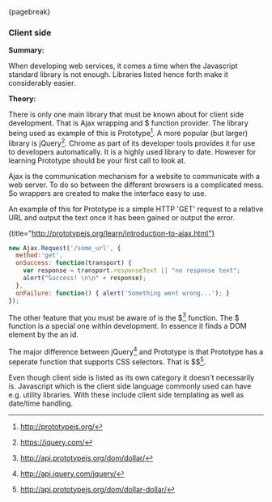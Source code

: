 {pagebreak}

### Client side
**Summary:**

When developing web services, it comes a time when the Javascript standard library is not enough. Libraries listed hence forth make it considerably easier.

**Theory:**

There is only one main library that must be known about for client side development. That is Ajax wrapping and $ function provider. The library being used as example of this is Prototype[^PrototypeSite].
A more popular (but larger) library is jQuery[^jQuerySite]. Chrome as part of its developer tools provides it for use to developers automatically. It is a highly used library to date. However for learning Prototype should be your first call to look at.

Ajax is the communication mechanism for a website to communicate with a web server. To do so between the different browsers is a complicated mess. So wrappers are created to make the interface easy to use.

An example of this for Prototype is a simple HTTP 'GET' request to a relative URL and output the text once it has been gained or output the error.

{title="http://prototypejs.org/learn/introduction-to-ajax.html"}
```javascript
new Ajax.Request('/some_url', {
  method:'get',
  onSuccess: function(transport) {
    var response = transport.responseText || "no response text";
    alert("Success! \n\n" + response);
  },
  onFailure: function() { alert('Something went wrong...'); }
});
```

The other feature that you must be aware of is the $[^DollarFuncDocs] function. The $ function is a special one within development. In essence it finds a DOM element by the an id.

The major difference between jQuery[^jQueryDollarDollarFuncDocs] and Prototype is that Prototype has a seperate function that supports CSS selectors. That is $$[^DollarDollarFuncDocs].

Even though client side is listed as its own category it doesn't necessarily is. Javascript which is the client side language commonly used can have e.g. utility libraries. With these include client side templating as well as date/time handling.

[^PrototypeSite]: http://prototypejs.org/
[^jQuerySite]: https://jquery.com/
[^DollarFuncDocs]: http://api.prototypejs.org/dom/dollar/
[^jQueryDollarDollarFuncDocs]: http://api.jquery.com/jquery/
[^DollarDollarFuncDocs]: http://api.prototypejs.org/dom/dollar-dollar/